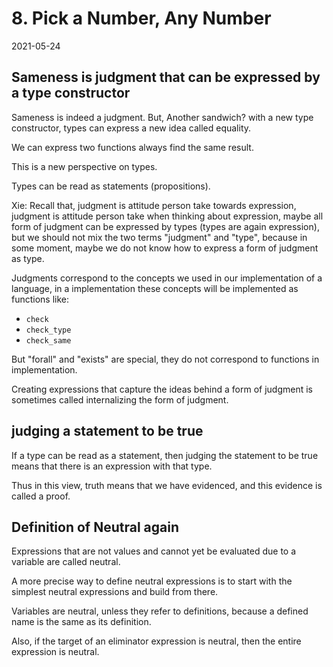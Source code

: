 # 8. Pick a Number, Any Number

2021-05-24

## Sameness is judgment that can be expressed by a type constructor

Sameness is indeed a judgment. But, Another sandwich?
with a new type constructor, types can
express a new idea called equality.

We can express two functions always find the same result.

This is a new perspective on types.

Types can be read as statements (propositions).

Xie: Recall that,
judgment is attitude person take towards expression,
judgment is attitude person take when thinking about expression,
maybe all form of judgment can be expressed by types (types are again expression),
but we should not mix the two terms "judgment" and "type",
because in some moment, maybe we do not know
how to express a form of judgment as type.

Judgments correspond to the concepts we used in our implementation of a language,
in a implementation these concepts will be implemented as functions like:
- `check`
- `check_type`
- `check_same`

But "forall" and "exists" are special, they do not correspond to functions in implementation.

Creating expressions that capture the ideas behind a form of judgment
is sometimes called internalizing the form of judgment.

## judging a statement to be true

If a type can be read as a statement,
then judging the statement to be true means that
there is an expression with that type.

Thus in this view,
truth means that we have evidenced,
and this evidence is called a proof.

## Definition of Neutral again

Expressions that are not values
and cannot yet be evaluated due to a variable
are called neutral.

A more precise way to define neutral
expressions is to start with the simplest
neutral expressions and build from there.

Variables are neutral, unless they refer to definitions,
because a defined name is the same as its definition.

Also, if the target of an eliminator expression is neutral,
then the entire expression is neutral.
